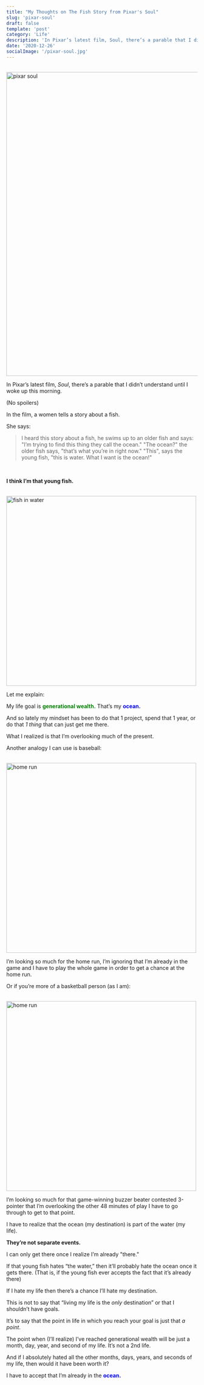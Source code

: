 ```yaml
---
title: "My Thoughts on The Fish Story from Pixar's Soul"
slug: 'pixar-soul'
draft: false
template: 'post'
category: 'Life'
description: 'In Pixar’s latest film, Soul, there’s a parable that I didn’t understand until I woke up this morning. (No spoilers)'
date: '2020-12-26'
socialImage: '/pixar-soul.jpg'
---
```


<br />
<img src="/pixar-soul.jpg" alt="pixar soul" border="0" width="800">

<br />

In Pixar’s latest film, _Soul_, there’s a parable that I didn’t understand until I woke up this morning.

(No spoilers)

In the film, a women tells a story about a fish.

She says:

<blockquote>
I heard this story about a fish, he swims up to an older fish and says: "I’m trying to find this thing they call the ocean." "The ocean?" the older fish says, "that’s what you’re in right now." "This", says the young fish, "this is water. What I want is the ocean!"
</blockquote>
<br />

**I think I’m that young fish.**

<br />
<img src="https://media.giphy.com/media/5xUPTCgyhLoSQ/giphy.gif" alt="fish in water" border="0" width="500">

<br />

Let me explain:

My life goal is <span style="color:green">**generational wealth.**</span> That’s my <span style="color:blue">**ocean.**</span>

And so lately my mindset has been to do that 1 project, spend that 1 year, or do that _1 thing_ that can just get me there.

What I realized is that I’m overlooking much of the present.

Another analogy I can use is baseball:

<br />
<img src="https://media.giphy.com/media/XcLaBNbSEekuG1ioPf/giphy.gif" alt="home run" border="0" width="500">

<br />

I’m looking so much for the home run, I’m ignoring that I’m already in the game and I have to play the whole game in order to get a chance at the home run.

Or if you’re more of a basketball person (as I am):

<br />
<img src="https://media.giphy.com/media/j44pKzZETTrfHH6icS/giphy.gif" alt="home run" border="0" width="500">

<br />

I’m looking so much for that game-winning buzzer beater contested 3-pointer that I’m overlooking the other 48 minutes of play I have to go through to get to that point.

I have to realize that the ocean (my destination) is part of the water (my life).

**They’re not separate events.**

I can only get there once I realize I’m already "there."

If that young fish hates “the water,” then it’ll probably hate the ocean once it gets there. (That is, if the young fish ever accepts the fact that it’s already there)

If I hate my life then there’s a chance I’ll hate my destination.

This is not to say that “living my life is the _only_ destination” or that I shouldn’t have goals.

It’s to say that the point in life in which you reach your goal is just that _a point_.

The point when (I’ll realize) I’ve reached generational wealth will be just a month, day, year, and second of my life. It’s not a 2nd life.

And if I absolutely hated all the other months, days, years, and seconds of my life, then would it have been worth it?

I have to accept that I’m already in the <span style="color:blue">**ocean.**</span>

